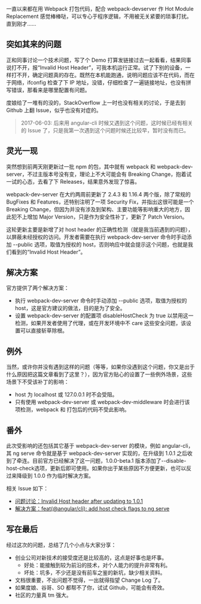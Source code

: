 <p>一直以来都在用 Webpack 打包代码，配合 webpack-devserver 作 Hot Module Replacement 感觉棒棒哒，可以专心于程序逻辑，不用被无关紧要的琐事打扰。直到刚才……</p>

<h2>突如其来的问题</h2>
<p>正和同事讨论一个技术问题，写了个 Demo 打算发链接过去一起看看，结果同事说打不开，报“Invalid Host Header”，可我本机运行正常。试了下别的设备，一样打不开，确定问题真的存在。既然在本机能跑通，说明问题应该不在代码，而在于网络，<span class="code">ifconfig</span> 检查了下 IP 地址，没错，仔细检查了一遍链接地址，也没有拼写错误，那看来是哪里配置有问题。</p>
<p>度娘给了一堆有的没的，StackOverflow 上一时也没有相关的讨论，于是去到 Github 上翻 Issue，似乎也没有对症的。</p>
<blockquote>
  2017-06-03: 后来用 angular-cli 时候又遇到这个问题，这时候已经有相关的 Issue 了，只是我第一次遇到这个问题时候还比较早，暂时没有而已。
</blockquote>

<h2>灵光一现</h2>
<p>突然想到前两天刚更新过一批 npm 的包，其中就有 webpack 和 webpack-dev-server，不过主版本号没有变，理论上不大可能会有 Breaking Change，抱着试一试的心态，去看了下 Releases，结果意外发现了惊喜。</p>
<p>webpack-dev-server 在大约两周前更新了 2.4.3 和 1.16.4 两个版，除了常规的 BugFixes 和 Features，还特别注明了一项 Security Fix，并指出这很可能是一个 Breaking Change，但因为并没有涉及到架构、主要功能等影响重大的地方，因此犯不上增加 Major Version，只是作为安全性补丁，更新了 Patch Version。</p>
<p>这轮更新主要是新增了对 host header 的正确性检测（就是我当前遇到的问题），以屏蔽未经授权的访问。开发者需要在执行 webpack-dev-server 命令时手动添加 <span class="code">--public</span> 选项，取值为授权的 host，否则响应中就会提示这个问题，也就是我们看到的“Invalid Host Header”。</p>

<h2>解决方案</h2>
<p>官方提供了两个解决方案：</p>
<ul>
  <li>执行 webpack-dev-server 命令时手动添加 <span class="code">--public</span> 选项，取值为授权的 host，这是官方建议的做法，目的是为了安全。</li>
  <li>设置 webpack-dev-server 的配置项 <span class="code">disableHostCheck</span> 为 true 以禁用这一检测，如果开发者使用了代理，或在开发环境中不 care 这些安全问题，该设置可以直接斩草除根。</li>
</ul>

<h2>例外</h2>
<p>当然，或许你并没有遇到这样的问题（等等，如果你没遇到这个问题，你又是出于什么原因把这篇文章看到了这里？），因为官方贴心的设置了一些例外场景，这些场景下不受该补丁的影响：</p>
<ul>
  <li>host 为 localhost 或 127.0.0.1 时不会受阻。</li>
  <li>只有使用 webpack-dev-server 或 webpack-dev-middleware 时会进行该项检测，webpack 和 打包后的代码不受此影响。</li>
</ul>

<h2>番外</h2>
<p>此次受影响的还包括其它基于 webpack-dev-server 的模块，例如 angular-cli，其 <span class="code">ng serve</span> 命令就是基于 webpack-dev-server 实现的，在升级到 1.0.1 之后收到了牵连。目前官方已经解决了这一问题，1.0.0-beta.1 版本添加了<span class="code">--disable-host-check</span>选项，更新后即可使用。如果你出于某些原因不方便更新，也可以反过来降级到 1.0.0 作为临时解决方案。</p>
<p>相关 Issue 如下：</p>
<ul>
  <li><a href="https://github.com/angular/angular-cli/issues/6070">问题讨论：Invalid Host header after updating to 1.0.1</a></li>
  <li><a href="https://github.com/angular/angular-cli/issues/6173">解决方案：feat(@angular/cli): add host check flags to ng serve</a></li>
</ul>

<h2>写在最后</h2>
<p>经过这次的问题，总结了几个小点与大家分享：</p>
<ul>
  <li>创业公司对新技术的接受度还是比较高的，这点是好事也是坏事。</li>
  <li style="list-style:none">
    <ul>
      <li>好处：能接触到较为前沿的技术，对个人能力的提升非常有利。</li>
      <li>坏处：坑多，不少还是没有前车之鉴的新坑，缺少相关资料。</li>
    </ul>
  </li>
  <li>文档很重要，不出问题不觉得，一出就得指望 Change Log 了。</li>
  <li>如果度娘、谷哥、SO 都帮不了你，试试 Github，可能会有奇效。</li>
  <li>社区的力量真 tm 强大。</li>
</ul>